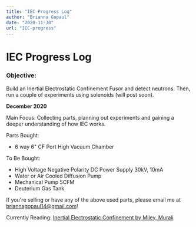 ```yaml
---
title: "IEC Progress Log"
author: "Brianna Gopaul"
date: "2020-11-30"
url: "IEC-progress"
...
```


# IEC Progress Log  

### Objective:
Build an Inertial Electrostatic Confinement Fusor and detect neutrons. Then, run a couple of experiments using solenoids (will post soon). 

**December 2020**

Main Focus: Collecting parts, planning out experiments and gaining a deeper understanding of how IEC works. 

Parts Bought:

- 6 way 6" CF Port High Vacuum Chamber

To Be Bought:

- High Voltage Negative Polarity DC Power Supply 30kV, 10mA
- Water or Air Cooled Diffusion Pump 
- Mechanical Pump 5CFM
- Deuterium Gas Tank 

If you're selling or have any of the above used parts, please email me at briannagopaul14@gmail.com!

Currently Reading: [Inertial Electrostatic Confinement by Miley, Murali](https://www.springer.com/gp/book/9781461493372)

